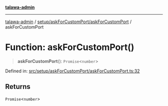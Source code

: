 [**talawa-admin**](../../../../README.md)

***

[talawa-admin](../../../../README.md) / [setup/askForCustomPort/askForCustomPort](../README.md) / askForCustomPort

# Function: askForCustomPort()

> **askForCustomPort**(): `Promise`\<`number`\>

Defined in: [src/setup/askForCustomPort/askForCustomPort.ts:32](https://github.com/gautam-divyanshu/talawa-admin/blob/9fec1eef6a4674b14f6abe30e3be3844537d8dc2/src/setup/askForCustomPort/askForCustomPort.ts#L32)

## Returns

`Promise`\<`number`\>

